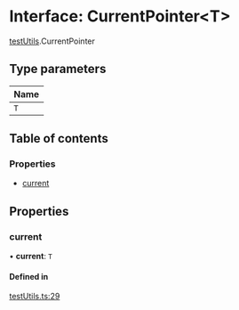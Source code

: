 # Interface: CurrentPointer<T\>

[testUtils](../wiki/testUtils).CurrentPointer

## Type parameters

| Name |
| :------ |
| `T` |

## Table of contents

### Properties

- [current](../wiki/testUtils.CurrentPointer#current)

## Properties

### current

• **current**: `T`

#### Defined in

[testUtils.ts:29](https://github.com/tristanjohnson849/react-controlled-animations/blob/f7e3c40/src/testUtils.ts#L29)
